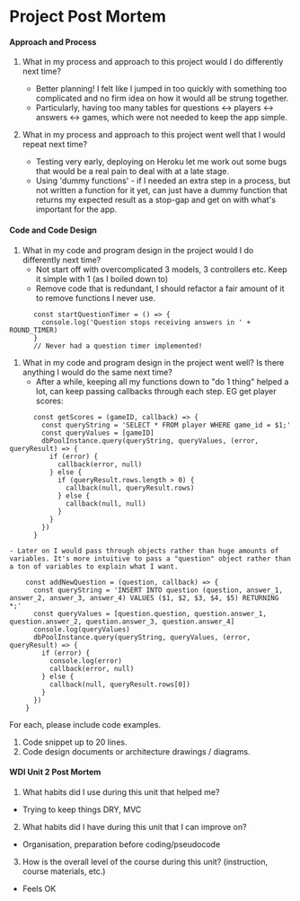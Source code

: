 # Project Post Mortem

#### Approach and Process

1. What in my process and approach to this project would I do differently next time?
    - Better planning! I felt like I jumped in too quickly with something too complicated and no firm idea on how it would all be strung together.
    - Particularly, having too many tables for questions <-> players <-> answers <-> games, which were not needed to keep the app simple.

1. What in my process and approach to this project went well that I would repeat next time?
    - Testing very early, deploying on Heroku let me work out some bugs that would be a real pain to deal with at a late stage.
    - Using 'dummy functions' - if I needed an extra step in a process, but not written a function for it yet, can just have a dummy function that returns my expected result as a stop-gap and get on with what's important for the app.

#### Code and Code Design

1. What in my code and program design in the project would I do differently next time?
    - Not start off with overcomplicated 3 models, 3 controllers etc. Keep it simple with 1 (as I boiled down to)
    - Remove code that is redundant, I should refactor a fair amount of it to remove functions I never use.
  ```
        const startQuestionTimer = () => {
          console.log('Question stops receiving answers in ' + ROUND_TIMER)
        }
        // Never had a question timer implemented!
  ```

1. What in my code and program design in the project went well? Is there anything I would do the same next time?
    - After a while, keeping all my functions down to "do 1 thing" helped a lot, can keep passing callbacks through each step. EG get player scores:
  ```
        const getScores = (gameID, callback) => {
          const queryString = 'SELECT * FROM player WHERE game_id = $1;'
          const queryValues = [gameID]
          dbPoolInstance.query(queryString, queryValues, (error, queryResult) => {
            if (error) {
              callback(error, null)
            } else {
              if (queryResult.rows.length > 0) {
                callback(null, queryResult.rows)
              } else {
                callback(null, null)
              }
            }
          })
        }
  ```
    - Later on I would pass through objects rather than huge amounts of variables. It's more intuitive to pass a "question" object rather than a ton of variables to explain what I want.
  ```
      const addNewQuestion = (question, callback) => {
        const queryString = 'INSERT INTO question (question, answer_1, answer_2, answer_3, answer_4) VALUES ($1, $2, $3, $4, $5) RETURNING *;'
        const queryValues = [question.question, question.answer_1, question.answer_2, question.answer_3, question.answer_4]
        console.log(queryValues)
        dbPoolInstance.query(queryString, queryValues, (error, queryResult) => {
          if (error) {
            console.log(error)
            callback(error, null)
          } else {
            callback(null, queryResult.rows[0])
          }
        })
      }
  ```

  For each, please include code examples.
  1. Code snippet up to 20 lines.
  2. Code design documents or architecture drawings / diagrams.

#### WDI Unit 2 Post Mortem
1. What habits did I use during this unit that helped me?
  - Trying to keep things DRY, MVC
2. What habits did I have during this unit that I can improve on?
  - Organisation, preparation before coding/pseudocode
3. How is the overall level of the course during this unit? (instruction, course materials, etc.)
  - Feels OK
